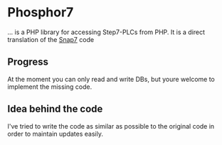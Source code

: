 # Phosphor7
... is a PHP library for accessing Step7-PLCs from PHP. It is a direct translation of the [Snap7](http://snap7.sourceforge.net) code

## Progress
At the moment you can only read and write DBs, but youre welcome to implement the missing code.

## Idea behind the code
I've tried to write the code as similar as possible to the original code in order to maintain updates easily.
